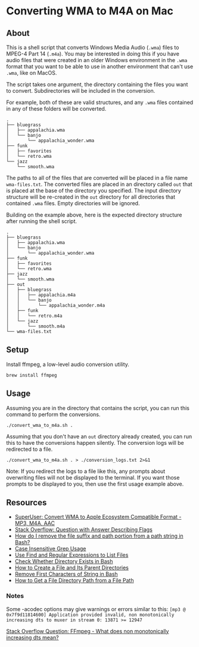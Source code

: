 # Converting WMA to M4A on Mac

## About

This is a shell script that converts Windows Media Audio (`.wma`) files to MPEG-4 Part 14 (`.m4a`). You may be interested in doing this if you have audio files that were created in an older Windows environment in the `.wma` format that you want to be able to use in another environment that can't use `.wma`, like on MacOS.

The script takes one argument, the directory containing the files you want to convert. Subdirectories will be included in the conversion.

For example, both of these are valid structures, and any `.wma` files contained in any of these folders will be converted.

```
.
├── bluegrass
│   ├── appalachia.wma
│   └── banjo
│       └── appalachia_wonder.wma
├── funk
│   ├── favorites
│   └── retro.wma
└── jazz
    └── smooth.wma
```


The paths to all of the files that are converted will be placed in a file name `wma-files.txt`. The converted files are placed in an directory called `out` that is placed at the base of the directory you specified. The input directory structure will be re-created in the `out` directory for all directories that contained `.wma` files. Empty directories will be ignored.

Building on the example above, here is the expected directory structure after running the shell script.

```
.
├── bluegrass
│   ├── appalachia.wma
│   └── banjo
│       └── appalachia_wonder.wma
├── funk
│   ├── favorites
│   └── retro.wma
├── jazz
│   └── smooth.wma
├── out
│   ├── bluegrass
│   │   ├── appalachia.m4a
│   │   └── banjo
│   │       └── appalachia_wonder.m4a
│   ├── funk
│   │   └── retro.m4a
│   └── jazz
│       └── smooth.m4a
└── wma-files.txt
```

## Setup

Install ffmpeg, a low-level audio conversion utility.

```brew install ffmpeg```

## Usage

Assuming you are in the directory that contains the script, you can run this command to perform the conversions.

```./convert_wma_to_m4a.sh .```

Assuming that you don't have an `out` directory already created, you can run this to have the conversions happen silently. The conversion logs will be redirected to a file.

```./convert_wma_to_m4a.sh . > ./conversion_logs.txt 2>&1```

Note: If you redirect the logs to a file like this, any prompts about overwriting files will not be displayed to the terminal. If you want those prompts to be displayed to you, then use the first usage example above.

## Resources
- [SuperUser: Convert WMA to Apple Ecosystem Compatible Format - MP3, M4A, AAC](https://superuser.com/questions/1165164/convert-wma-to-apple-ecosystem-compatible-format-mp3-m4a-aac)
- [Stack Overflow: Question with Answer Describing Flags](https://stackoverflow.com/questions/3255674/convert-audio-files-to-mp3-using-ffmpeg)
- [How do I remove the file suffix and path portion from a path string in Bash?](https://stackoverflow.com/questions/125281/how-do-i-remove-the-file-suffix-and-path-portion-from-a-path-string-in-bash)
- [Case Insensitive Grep Usage](https://stackoverflow.com/questions/22924548/what-is-the-most-efficient-case-insensitive-grep-usage)
- [Use Find and Regular Expressions to List Files](https://stackoverflow.com/a/1448069)
- [Check Whether Directory Exists in Bash](https://www.cyberciti.biz/faq/howto-check-if-a-directory-exists-in-a-bash-shellscript/)
- [How to Create a File and Its Parent Directories](https://unix.stackexchange.com/questions/305844/how-to-create-a-file-and-parent-directories-in-one-command)
- [Remove First Characters of String in Bash](https://stackoverflow.com/questions/6594085/remove-first-character-of-a-string-in-bash/20195713)
- [How to Get a File Directory Path from a File Path](https://stackoverflow.com/a/6121114)

### Notes

Some -acodec options may give warnings or errors similar to this:
`[mp3 @ 0x7f9d11814600] Application provided invalid, non monotonically increasing dts to muxer in stream 0: 13871 >= 12947`

[Stack Overflow Question: FFmpeg - What does non monotonically increasing dts mean?](https://stackoverflow.com/questions/46231348/ffmpeg-what-does-non-monotonically-increasing-dts-mean)
